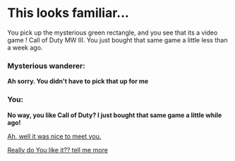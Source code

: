 # This looks familiar...

You pick up the mysterious green rectangle, and you see that its a video game ! Call of Duty MW III. You just bought that same game a little less than a week ago.

### Mysterious wanderer:
**Ah sorry. You didn't have to pick that up for me**



### You:
**No way, you like Call of Duty? I just bought that same game a little while ago!**


[Ah, well it was nice to meet you.](playerleaves.md)

[Really do You like it?? tell me more ](date-plans.md)
